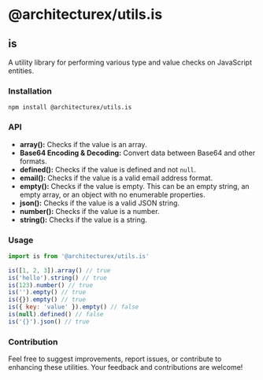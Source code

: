 # @architecturex/utils.is

## is

A utility library for performing various type and value checks on JavaScript entities.

### Installation

`npm install @architecturex/utils.is`

### API

- **array():** Checks if the value is an array.
- **Base64 Encoding & Decoding:** Convert data between Base64 and other formats.
- **defined():** Checks if the value is defined and not `null`.
- **email():** Checks if the value is a valid email address format.
- **empty():** Checks if the value is empty. This can be an empty string, an empty array, or an object with no enumerable properties.
- **json():** Checks if the value is a valid JSON string.
- **number():** Checks if the value is a number.
- **string():** Checks if the value is a string.

### Usage

```javascript
import is from '@architecturex/utils.is'

is([1, 2, 3]).array() // true
is('hello').string() // true
is(123).number() // true
is('').empty() // true
is({}).empty() // true
is({ key: 'value' }).empty() // false
is(null).defined() // false
is('{}').json() // true
```

### Contribution

Feel free to suggest improvements, report issues, or contribute to enhancing these utilities. Your feedback and contributions are welcome!
